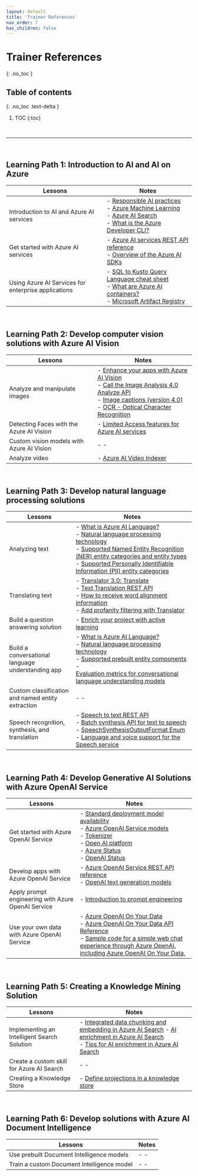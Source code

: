 ```yaml
---
layout: default
title: 'Trainer References'
nav_order: 7
has_children: false
---
```


# Trainer References
{: .no_toc }


## Table of contents
{: .no_toc .text-delta }

1. TOC
{:toc}

<br/>

---

<br/>

## Learning Path 1: Introduction to AI and AI on Azure


| Lessons | Notes |
| --- | --- |
| Introduction to AI and Azure AI services            | - [Responsible AI practices](https://www.microsoft.com/ai/responsible-ai) <br> - [Azure Machine Learning](https://azure.microsoft.com/en-us/products/machine-learning/) <br> - [Azure AI Search](https://azure.microsoft.com/en-us/products/ai-services/ai-search/) <br> - [What is the Azure Developer CLI?](https://learn.microsoft.com/en-us/azure/developer/azure-developer-cli/overview) |
| Get started with Azure AI services                  | - [Azure AI services REST API reference](https://learn.microsoft.com/en-us/azure/ai-services/reference/rest-api-resources) <br>- [Overview of the Azure AI SDKs](https://learn.microsoft.com/en-us/azure/ai-studio/how-to/develop/sdk-overview) | 
| Using Azure AI Services for enterprise applications | - [SQL to Kusto Query Language cheat sheet](https://learn.microsoft.com/en-us/kusto/query/sql-cheat-sheet?view=microsoft-fabric) <br> - [What are Azure AI containers?](https://learn.microsoft.com/en-us/azure/ai-services/cognitive-services-container-support) <br> - [Microsoft Artifact Registry](https://mcr.microsoft.com/en-us/) |



<br/>

## Learning Path 2: Develop computer vision solutions with Azure AI Vision

| Lessons | Notes |
| --- | --- |
| Analyze and manipulate images             | - [Enhance your apps with Azure AI Vision](https://azure.microsoft.com/en-us/products/ai-services/ai-vision) <br> - [Call the Image Analysis 4.0 Analyze API](https://learn.microsoft.com/en-us/azure/ai-services/computer-vision/how-to/call-analyze-image-40) <br> - [Image captions (version 4.0)](https://learn.microsoft.com/en-us/azure/ai-services/computer-vision/quickstarts-sdk/image-analysis-client-library-40) <br> - [OCR - Optical Character Recognition](https://learn.microsoft.com/en-us/azure/ai-services/computer-vision/overview-ocr) | 
| Detecting Faces with the Azure AI Vision  | - [Limited Access features for Azure AI services](https://learn.microsoft.com/en-us/azure/ai-services/cognitive-services-limited-access) |
| Custom vision models with Azure AI Vision | - - |
| Analyze video                             | - [Azure AI Video Indexer](https://vi.microsoft.com/en-US) |



<br/>

## Learning Path 3: Develop natural language processing solutions

| Lessons | Notes |
| --- | --- |
| Analyzing text                                    | - [What is Azure AI Language?](https://learn.microsoft.com/en-us/azure/ai-services/language-service/overview) <br> - [Natural language processing technology](https://learn.microsoft.com/en-us/azure/architecture/data-guide/technology-choices/natural-language-processing) <br> -  [Supported Named Entity Recognition (NER) entity categories and entity types](https://learn.microsoft.com/en-us/azure/ai-services/language-service/named-entity-recognition/concepts/named-entity-categories) <br> - [Supported Personally Identifiable Information (PII) entity categories](https://learn.microsoft.com/en-us/azure/ai-services/language-service/personally-identifiable-information/concepts/entity-categories)  |
| Translating text                                  | - [Translator 3.0: Translate](https://learn.microsoft.com/azure/ai-services/translator/reference/v3-0-translate) <br> - [Text Translation REST API](https://learn.microsoft.com/en-us/azure/ai-services/translator/reference/rest-api-guide) <br> - [How to receive word alignment information](https://learn.microsoft.com/azure/ai-services/translator/word-alignment) <br> - [Add profanity filtering with Translator](https://learn.microsoft.com/azure/ai-services/translator/profanity-filtering) |
| Build a question answering solution               | - [Enrich your project with active learning](https://learn.microsoft.com/en-us/azure/ai-services/language-service/question-answering/tutorials/active-learning) |
| Build a conversational language understanding app | - [What is Azure AI Language?](https://learn.microsoft.com/en-us/azure/ai-services/language-service/overview) <br> - [Natural language processing technology](https://learn.microsoft.com/en-us/azure/architecture/data-guide/technology-choices/natural-language-processing) <br> - [Supported prebuilt entity components](https://learn.microsoft.com/en-us/azure/ai-services/language-service/conversational-language-understanding/prebuilt-component-reference) - <br> [Evaluation metrics for conversational language understanding models](https://learn.microsoft.com/en-us/azure/ai-services/language-service/conversational-language-understanding/concepts/evaluation-metrics) |
| Custom classification and named entity extraction | - - |
| Speech recognition, synthesis, and translation    | - [Speech to text REST API](https://learn.microsoft.com/en-us/azure/ai-services/speech-service/rest-speech-to-text) <br> - [Batch synthesis API for text to speech](https://learn.microsoft.com/en-us/azure/ai-services/speech-service/batch-synthesis) <br> - [SpeechSynthesisOutputFormat Enum](https://learn.microsoft.com/en-us/dotnet/api/microsoft.cognitiveservices.speech.speechsynthesisoutputformat) <br> - [Language and voice support for the Speech service](https://learn.microsoft.com/en-us/azure/ai-services/speech-service/language-support) |



<br/>


## Learning Path 4: Develop Generative AI Solutions with Azure OpenAI Service


| Lessons | Notes |
| --- | --- |
| Get started with Azure OpenAI Service                  | - [Standard deployment model availability](https://learn.microsoft.com/en-us/azure/ai-services/openai/concepts/models#standard-deployment-model-availability) <br> - [Azure OpenAI Service models](https://learn.microsoft.com/en-us/azure/ai-services/openai/concepts/models) <br> - [Tokenizer](https://platform.openai.com/tokenizer) <br> - [Open AI platform](https://platform.openai.com) <br> - [Azure Status](https://azure.status.microsoft/en-us/status) <br> - [OpenAI Status](https://status.openai.com/)  |
| Develop apps with Azure OpenAI Service                 | - [Azure OpenAI Service REST API reference](https://learn.microsoft.com/en-us/azure/ai-services/openai/reference) <br> - [OpenAI text generation models](https://platform.openai.com/docs/guides/text-generation)  |
| Apply prompt engineering with Azure OpenAI Service     | - [Introduction to prompt engineering](https://learn.microsoft.com/en-us/azure/ai-services/openai/concepts/prompt-engineering) |
| Use your own data with Azure OpenAI Service            | - [Azure OpenAI On Your Data](https://learn.microsoft.com/en-us/azure/ai-services/openai/concepts/use-your-data) <br> - [Azure OpenAI On Your Data API Reference](https://learn.microsoft.com/en-us/azure/ai-services/openai/references/on-your-data) <br> - [Sample code for a simple web chat experience through Azure OpenAI, including Azure OpenAI On Your Data.](https://github.com/microsoft/sample-app-aoai-chatGPT) |




<br/>

## Learning Path 5: Creating a Knowledge Mining Solution


| Lessons | Notes |
| --- | --- |
| Implementing an Intelligent Search Solution   | - [Integrated data chunking and embedding in Azure AI Search](https://learn.microsoft.com/en-us/azure/search/vector-search-integrated-vectorization) - [AI enrichment in Azure AI Search](https://learn.microsoft.com/en-us/azure/search/cognitive-search-concept-intro) <br> - [Tips for AI enrichment in Azure AI Search](https://learn.microsoft.com/en-us/azure/search/cognitive-search-concept-troubleshooting) |
| Create a custom skill for Azure AI Search     | - - |
| Creating a Knowledge Store                    | - [Define projections in a knowledge store](https://learn.microsoft.com/en-us/azure/search/knowledge-store-projections-examples)  |




<br/>

## Learning Path 6: Develop solutions with Azure AI Document Intelligence

| Lessons | Notes |
| --- | --- |
| Use prebuilt Document Intelligence models     | - - |
| Train a custom Document Intelligence model    | - - |




<br/>

